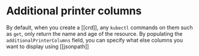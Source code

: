 # Additional printer columns
By default, when you create a [[crd]], any `kubectl` commands on them such as `get`, only return the name and age of the resource. By populating the `additionalPrinterColumns` field, you can specify what else columns you want to display using [[jsonpath]]
